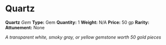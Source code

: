 # Quartz

**Quartz**
_Gem_
**Type:** Gem
**Quantity:** 1
**Weight:** N/A
**Price:** 50 gp
**Rarity:** 
**Attunement:** None

*A transparent white, smoky gray, or yellow gemstone worth 50 gold pieces*